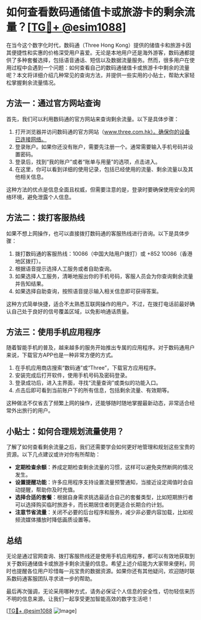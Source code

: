 # 如何查看数码通储值卡或旅游卡的剩余流量？[[TG💪+ @esim1088](https://t.me/s/esim1088)]

在当今这个数字化时代，数码通（Three Hong Kong）提供的储值卡和旅游卡因其便捷性和实惠的价格深受用户喜爱。无论是本地用户还是海外游客，数码通都提供了多种套餐选择，包括语音通话、短信以及数据流量服务。然而，很多用户在使用过程中会遇到一个问题：如何查看自己的数码通储值卡或旅游卡中剩余的流量呢？本文将详细介绍几种常见的查询方法，并提供一些实用的小贴士，帮助大家轻松掌握剩余流量情况。

## 方法一：通过官方网站查询

首先，我们可以利用数码通的官方网站来查询剩余流量。以下是具体步骤：

1. 打开浏览器并访问数码通的官方网站（www.three.com.hk）。确保你的设备已连接网络。
2. 登录账户。如果你还没有账户，需要先注册一个。通常需要输入手机号码并设置密码。
3. 登录后，找到“我的账户”或者“账单与用量”的选项，点击进入。
4. 在这里，你可以看到详细的使用记录，包括已经使用的流量、剩余流量以及其他相关信息。

这种方法的优点是信息全面且权威，但需要注意的是，登录时要确保使用安全的网络环境，避免泄露个人信息。

## 方法二：拨打客服热线

如果不想上网操作，也可以直接拨打数码通的客服热线进行咨询。以下是具体步骤：

1. 拨打数码通的客服热线：10086（中国大陆用户拨打）或 +852 10086（香港地区拨打）。
2. 根据语音提示选择人工服务或者自助查询。
3. 如果选择人工服务，清晰地报出你的手机号码，客服人员会为你查询剩余流量并告知结果。
4. 如果选择自助查询，按照语音提示输入相关信息即可获得答案。

这种方式简单快捷，适合不太熟悉互联网操作的用户。不过，在拨打电话前最好确认自己处于良好的信号覆盖区域，以免影响通话质量。

## 方法三：使用手机应用程序

随着智能手机的普及，越来越多的服务开始推出专属的应用程序。对于数码通用户来说，下载官方APP也是一种非常方便的方式。

1. 在手机应用商店搜索“数码通”或“Three”，下载官方应用程序。
2. 安装完成后打开软件，使用手机号码及密码登录。
3. 登录成功后，进入主界面，寻找“流量查询”或类似的功能入口。
4. 点击后即可看到当前账户下的所有信息，包括剩余流量、有效期等。

这种做法不仅省去了频繁上网的操作，还能够随时随地掌握最新动态，非常适合经常外出旅行的用户。

## 小贴士：如何合理规划流量使用？

了解了如何查看剩余流量之后，我们还需要学会如何更好地管理和规划这些宝贵的资源。以下几点建议或许对你有所帮助：

- **定期检查余额**：养成定期检查剩余流量的习惯，这样可以避免突然断网的情况发生。
- **设置提醒功能**：许多应用程序支持设置流量预警通知，当接近设定阈值时会自动提醒，帮助你及时充值。
- **选择合适的套餐**：根据自身需求挑选最适合自己的套餐类型，比如短期旅行者可以选择购买临时旅游卡，而长期居住者则更适合长期合约计划。
- **注意节省流量**：关闭不必要的后台程序和服务，减少非必要内容加载，比如视频流媒体播放时降低画质设置等。

## 总结

无论是通过官网查询、拨打客服热线还是使用手机应用程序，都可以有效地获取到关于数码通储值卡或旅游卡剩余流量的信息。希望上述介绍能为大家带来便利，同时也提醒各位用户珍惜每一兆宝贵的数据资源。如果你还有其他疑问，欢迎随时联系数码通客服团队寻求进一步的帮助。

最后再次强调，无论采用哪种方式，请务必保证个人信息的安全性，切勿轻信来历不明的信息来源。让我们一起享受更加智能高效的数字生活吧！

[[TG💪+ @esim1088](https://t.me/s/esim1088) ![Image](https://i.postimg.cc/4NQfJmqS/Snipaste-2025-05-13-00-14-12.png)]